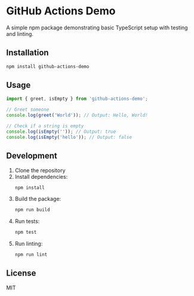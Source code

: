 # GitHub Actions Demo

A simple npm package demonstrating basic TypeScript setup with testing and linting.

## Installation

```bash
npm install github-actions-demo
```

## Usage

```typescript
import { greet, isEmpty } from 'github-actions-demo';

// Greet someone
console.log(greet('World')); // Output: Hello, World!

// Check if a string is empty
console.log(isEmpty('')); // Output: true
console.log(isEmpty('hello')); // Output: false
```

## Development

1. Clone the repository
2. Install dependencies:
   ```bash
   npm install
   ```
3. Build the package:
   ```bash
   npm run build
   ```
4. Run tests:
   ```bash
   npm test
   ```
5. Run linting:
   ```bash
   npm run lint
   ```

## License

MIT
